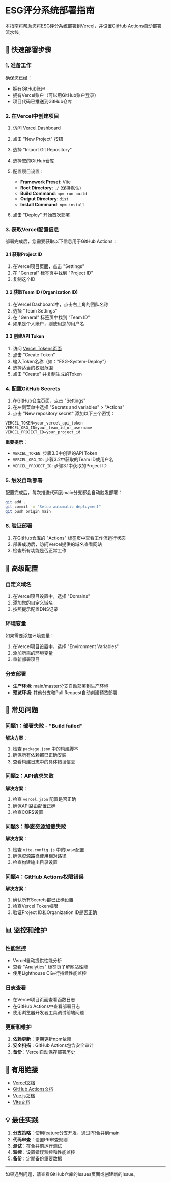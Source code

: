 # ESG评分系统部署指南

本指南将帮助您将ESG评分系统部署到Vercel，并设置GitHub Actions自动部署流水线。

## 🚀 快速部署步骤

### 1. 准备工作

确保您已经：
- 拥有GitHub账户
- 拥有Vercel账户（可以用GitHub账户登录）
- 项目代码已推送到GitHub仓库

### 2. 在Vercel中创建项目

1. 访问 [Vercel Dashboard](https://vercel.com/dashboard)
2. 点击 "New Project" 按钮
3. 选择 "Import Git Repository"
4. 选择您的GitHub仓库
5. 配置项目设置：
   - **Framework Preset**: Vite
   - **Root Directory**: `./` (保持默认)
   - **Build Command**: `npm run build`
   - **Output Directory**: `dist`
   - **Install Command**: `npm install`

6. 点击 "Deploy" 开始首次部署

### 3. 获取Vercel配置信息

部署完成后，您需要获取以下信息用于GitHub Actions：

#### 3.1 获取Project ID
1. 在Vercel项目页面，点击 "Settings"
2. 在 "General" 标签页中找到 "Project ID"
3. 复制这个ID

#### 3.2 获取Team ID (Organization ID)
1. 在Vercel Dashboard中，点击右上角的团队名称
2. 选择 "Team Settings"
3. 在 "General" 标签页中找到 "Team ID"
4. 如果是个人账户，则使用您的用户名

#### 3.3 创建API Token
1. 访问 [Vercel Tokens页面](https://vercel.com/account/tokens)
2. 点击 "Create Token"
3. 输入Token名称（如："ESG-System-Deploy"）
4. 选择适当的权限范围
5. 点击 "Create" 并复制生成的Token

### 4. 配置GitHub Secrets

1. 在GitHub仓库页面，点击 "Settings"
2. 在左侧菜单中选择 "Secrets and variables" > "Actions"
3. 点击 "New repository secret" 添加以下三个密钥：

```
VERCEL_TOKEN=your_vercel_api_token
VERCEL_ORG_ID=your_team_id_or_username
VERCEL_PROJECT_ID=your_project_id
```

**重要提示**：
- `VERCEL_TOKEN`: 步骤3.3中创建的API Token
- `VERCEL_ORG_ID`: 步骤3.2中获取的Team ID或用户名
- `VERCEL_PROJECT_ID`: 步骤3.1中获取的Project ID

### 5. 触发自动部署

配置完成后，每次推送代码到main分支都会自动触发部署：

```bash
git add .
git commit -m "Setup automatic deployment"
git push origin main
```

### 6. 验证部署

1. 在GitHub仓库的 "Actions" 标签页中查看工作流运行状态
2. 部署成功后，访问Vercel提供的域名查看网站
3. 检查所有功能是否正常工作

## 🔧 高级配置

### 自定义域名

1. 在Vercel项目设置中，选择 "Domains"
2. 添加您的自定义域名
3. 按照提示配置DNS记录

### 环境变量

如果需要添加环境变量：

1. 在Vercel项目设置中，选择 "Environment Variables"
2. 添加所需的环境变量
3. 重新部署项目

### 分支部署

- **生产环境**: main/master分支自动部署到生产环境
- **预览环境**: 其他分支和Pull Request自动创建预览部署

## 🐛 常见问题

### 问题1：部署失败 - "Build failed"

**解决方案**：
1. 检查 `package.json` 中的构建脚本
2. 确保所有依赖都已正确安装
3. 查看构建日志中的具体错误信息

### 问题2：API请求失败

**解决方案**：
1. 检查 `vercel.json` 配置是否正确
2. 确保API路由配置正确
3. 检查CORS设置

### 问题3：静态资源加载失败

**解决方案**：
1. 检查 `vite.config.js` 中的base配置
2. 确保资源路径使用相对路径
3. 检查构建输出目录设置

### 问题4：GitHub Actions权限错误

**解决方案**：
1. 确认所有Secrets都已正确设置
2. 检查Vercel Token权限
3. 验证Project ID和Organization ID是否正确

## 📊 监控和维护

### 性能监控

- Vercel自动提供性能分析
- 查看 "Analytics" 标签页了解网站性能
- 使用Lighthouse CI进行持续性能监控

### 日志查看

- 在Vercel项目页面查看函数日志
- 在GitHub Actions中查看部署日志
- 使用浏览器开发者工具调试前端问题

### 更新和维护

1. **依赖更新**：定期更新npm依赖
2. **安全扫描**：GitHub Actions包含安全审计
3. **备份**：Vercel自动保存部署历史

## 🔗 有用链接

- [Vercel文档](https://vercel.com/docs)
- [GitHub Actions文档](https://docs.github.com/en/actions)
- [Vue.js文档](https://vuejs.org/)
- [Vite文档](https://vitejs.dev/)

## 💡 最佳实践

1. **分支策略**：使用feature分支开发，通过PR合并到main
2. **代码审查**：设置PR审查规则
3. **测试**：在合并前运行测试
4. **监控**：设置错误监控和性能监控
5. **备份**：定期备份重要数据

---

如果遇到问题，请查看GitHub仓库的Issues页面或创建新的Issue。